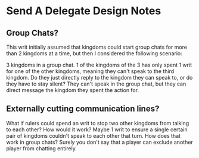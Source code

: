 # Send A Delegate Design Notes

## Group Chats?

This writ initially assumed that kingdoms could start group chats for more than 2 kingdoms at a time, but then I considered the following scenario:

3 kingdoms in a group chat. 1 of the kingdoms of the 3 has only spent 1 writ for one of the other kingdoms, meaning they can't speak to the third kingdom.
Do they just directly reply to the kingdom they can speak to, or do they have to stay silent? They can't speak in the group chat, but they can direct message the kingdom they spent the action for.

## Externally cutting communication lines?

What if rulers could spend an writ to stop two other kingdoms from talking to each other? How would it work? Maybe 1 writ to ensure a single certain pair of kingdoms couldn't speak to each other that turn. How does that work in group chats?
Surely you don't say that a player can exclude another player from chatting entirely.
